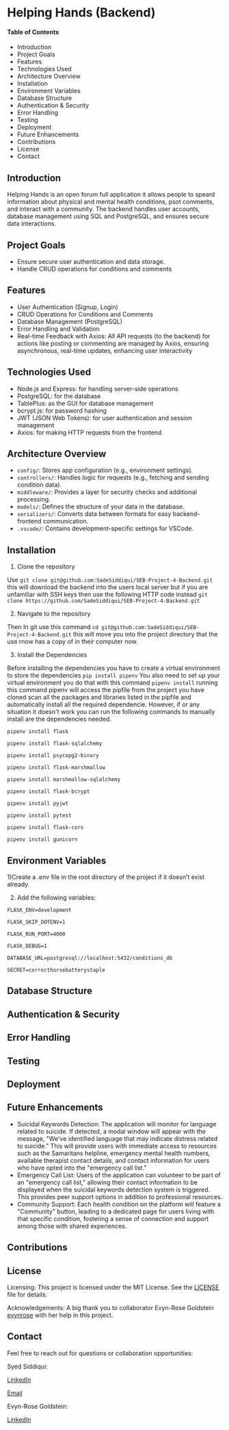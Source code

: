 # Helping Hands (Backend) 


#### Table of Contents
- Introduction
- Project Goals
- Features
- Technologies Used
- Architecture Overview
- Installation
- Environment Variables
- Database Structure
- Authentication & Security
- Error Handling
- Testing
- Deployment
- Future Enhancements
- Contributions
- License
- Contact 


## Introduction 

Helping Hands is an open forum full application it allows people to speard information about physical and mental health conditions, psot comments, and interact with a community. The backend handles user accounts, database management using SQL and PostgreSQL, and ensures secure data interactions. 


## Project Goals 

- Ensure secure user authentication and data storage.
- Handle CRUD operations for conditions and comments

## Features 

- User Authentication (Signup, Login)
- CRUD Operations for Conditions and Comments
- Database Management (PostgreSQL)
- Error Handling and Validation 
- Real-time Feedback with Axios: All API requests (to the backend) for actions like posting or commenting are managed by Axios, ensuring asynchronous, real-time updates, enhancing user interactivity

## Technologies Used

- Node.js and Express: for handling server-side operations 
- PostgreSQL: for the database
- TablePlus: as the GUI for database management
- bcrypt.js: for password hashing
- JWT (JSON Web Tokens): for user authentication and session management
- Axios: for making HTTP requests from the frontend 

  
## Architecture Overview

- ```config/```: Stores app configuration (e.g., environment settings).
- ```controllers/```: Handles logic for requests (e.g., fetching and sending condition data).
- ```middleware/```: Provides a layer for security checks and additional processing.
- ```models/```: Defines the structure of your data in the database.
- ```serializers/```: Converts data between formats for easy backend-frontend communication.
- ```.vscode/```: Contains development-specific settings for VSCode.

## Installation  

1) Clone the repository 

Use ```git clone git@github.com:SadeSiddiqui/SEB-Project-4-Backend.git``` this will download the backend into the users local server but if you are unfamiliar with SSH keys then use the following HTTP code instead ```git clone https://github.com/SadeSiddiqui/SEB-Project-4-Backend.git```

2) Navigate to the repository 

Then In git use this command ```cd git@github.com:SadeSiddiqui/SEB-Project-4-Backend.git``` this will move you into the project directory that the use rnow has a copy of in their computer now.

3) Install the Dependencies 

Before installing the dependencies you have to create a virtual environment to store the dependencies ```pip install pipenv``` 
You also need to set up your virtual environment you do that with this command ```pipenv install``` running this command pipenv will access the pipfile from the project you have cloned scan all the packages and libraries listed in the pipfile and automatically install all the required dependencie. However, if or any situation it doesn't work you can run the following commands to manually install are the dependencies needed. 

```pipenv install flask```

```pipenv install flask-sqlalchemy```

```pipenv install psycopg2-binary```

```pipenv install flask-marshmallow```

```pipenv install marshmallow-sqlalchemy```

```pipenv install flask-bcrypt```

```pipenv install pyjwt```

```pipenv install pytest```

```pipenv install flask-cors```

```pipenv install gunicorn```





## Environment Variables

1)Create a .env file in the root directory of the project if it doesn’t exist already.

2) Add the following variables:

```FLASK_ENV=development```

```FLASK_SKIP_DOTENV=1```

```FLASK_RUN_PORT=4000```

```FLASK_DEBUG=1```

```DATABASE_URL=postgresql://localhost:5432/conditions_db```

```SECRET=correcthorsebatterystaple```

## Database Structure


## Authentication & Security


## Error Handling


## Testing


## Deployment


## Future Enhancements

- Suicidal Keywords Detection: The application will monitor for language related to suicide. If detected, a modal window will appear with the message, "We've identified language that may indicate distress related to suicide." This will provide users with immediate access to resources such as the Samaritans helpline, emergency mental health numbers, available therapist contact details, and contact information for users who have opted into the "emergency call list."
- Emergency Call List: Users of the application can volunteer to be part of an "emergency call list," allowing their contact information to be displayed when the suicidal keywords detection system is triggered. This provides peer support options in addition to professional resources.
- Community Support: Each health condition on the platform will feature a "Community" button, leading to a dedicated page for users living with that specific condition, fostering a sense of connection and support among those with shared experiences.

## Contributions


## License

Licensing: This project is licensed under the MIT License. See the [LICENSE](./LICENSE) file for details.

Acknowledgements: A big thank you to collaborator Evyn-Rose Goldstein [evynrose](https://github.com/evynrose) with her help in this project. 

## Contact 

Feel free to reach out for questions or collaboration opportunities: 

Syed Siddiqui: 

[LinkedIn](https://www.linkedin.com/in/syed-siddiqui/)

[Email](syedsiddiqui1@gmail.com)

Evyn-Rose Goldstein: 

[LinkedIn](https://www.linkedin.com/in/evynrose/)











